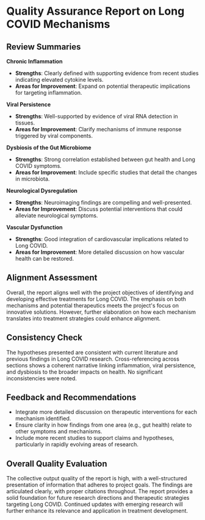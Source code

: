 # Quality Assurance Report on Long COVID Mechanisms

## Review Summaries

**Chronic Inflammation**
- **Strengths**: Clearly defined with supporting evidence from recent studies indicating elevated cytokine levels.
- **Areas for Improvement**: Expand on potential therapeutic implications for targeting inflammation.

**Viral Persistence**
- **Strengths**: Well-supported by evidence of viral RNA detection in tissues.
- **Areas for Improvement**: Clarify mechanisms of immune response triggered by viral components.

**Dysbiosis of the Gut Microbiome**
- **Strengths**: Strong correlation established between gut health and Long COVID symptoms.
- **Areas for Improvement**: Include specific studies that detail the changes in microbiota.

**Neurological Dysregulation**
- **Strengths**: Neuroimaging findings are compelling and well-presented.
- **Areas for Improvement**: Discuss potential interventions that could alleviate neurological symptoms.

**Vascular Dysfunction**
- **Strengths**: Good integration of cardiovascular implications related to Long COVID.
- **Areas for Improvement**: More detailed discussion on how vascular health can be restored.

## Alignment Assessment

Overall, the report aligns well with the project objectives of identifying and developing effective treatments for Long COVID. The emphasis on both mechanisms and potential therapeutics meets the project's focus on innovative solutions. However, further elaboration on how each mechanism translates into treatment strategies could enhance alignment.

## Consistency Check

The hypotheses presented are consistent with current literature and previous findings in Long COVID research. Cross-referencing across sections shows a coherent narrative linking inflammation, viral persistence, and dysbiosis to the broader impacts on health. No significant inconsistencies were noted.

## Feedback and Recommendations

- Integrate more detailed discussion on therapeutic interventions for each mechanism identified.
- Ensure clarity in how findings from one area (e.g., gut health) relate to other symptoms and mechanisms.
- Include more recent studies to support claims and hypotheses, particularly in rapidly evolving areas of research.

## Overall Quality Evaluation

The collective output quality of the report is high, with a well-structured presentation of information that adheres to project goals. The findings are articulated clearly, with proper citations throughout. The report provides a solid foundation for future research directions and therapeutic strategies targeting Long COVID. Continued updates with emerging research will further enhance its relevance and application in treatment development.